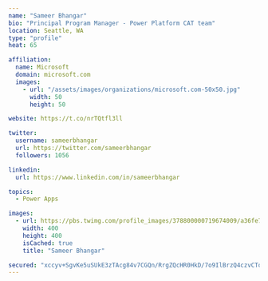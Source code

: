 ```yaml
---
name: "Sameer Bhangar"
bio: "Principal Program Manager - Power Platform CAT team"
location: Seattle, WA
type: "profile"
heat: 65

affiliation:
  name: Microsoft
  domain: microsoft.com
  images:
    - url: "/assets/images/organizations/microsoft.com-50x50.jpg"
      width: 50
      height: 50

website: https://t.co/nrTQtfl3ll

twitter:
  username: sameerbhangar
  url: https://twitter.com/sameerbhangar
  followers: 1056

linkedin:
  url: https://www.linkedin.com/in/sameerbhangar

topics:
  - Power Apps

images:
  - url: https://pbs.twimg.com/profile_images/378800000719674009/a36fe7ddfab1778b76e5793772e43798_400x400.jpeg
    width: 400
    height: 400
    isCached: true
    title: "Sameer Bhangar"

secured: "xccyv+SgvKe5uSUkE3zTAcg84v7CGQn/RrgZQcHR0HkD/7o9IlBrzQ4czvCTqCKrtj23Mk45k7WcuhRnS/cASDJeDLTpyreDg53QrUQ4+TFzxni6P1DvkJeRz0gBsI+Ssic0ZyEHxWUCJDBQcYwLQWD+4WNRn5EWmldrTHXcUvWGN76IoiMdH6JDuAb+91je6IhM44TQd1d/U+S2Hbo6a8u1RZx7JALjJHdnSXMqkFX0F1bqnJ1BdBWMt3voCvgr/c5HOqflbTcpCxvwtJW7bvIh2PMD9kNX7Iub94JfZ5EZnxElBLg7FgnvFdqrtFy+53Jwy3lXowQzUli41nEMKx/iypfrb5HOcXPK096xuyeSRspK6hWBe5zqiT+je0ZmBXoHUFw2APnoalrDrZncE0+8b7geZXBfTu7FgH6n6AM=;EUkW0SmPIXVSAb2ORs3SDQ=="
---
```


